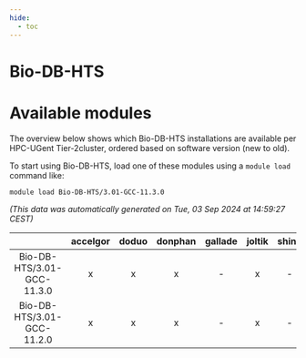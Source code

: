 ```yaml
---
hide:
  - toc
---
```


Bio-DB-HTS
==========

# Available modules


The overview below shows which Bio-DB-HTS installations are available per HPC-UGent Tier-2cluster, ordered based on software version (new to old).

To start using Bio-DB-HTS, load one of these modules using a `module load` command like:

```shell
module load Bio-DB-HTS/3.01-GCC-11.3.0
```

*(This data was automatically generated on Tue, 03 Sep 2024 at 14:59:27 CEST)*  

| |accelgor|doduo|donphan|gallade|joltik|shinx|skitty|
| :---: | :---: | :---: | :---: | :---: | :---: | :---: | :---: |
|Bio-DB-HTS/3.01-GCC-11.3.0|x|x|x|-|x|-|x|
|Bio-DB-HTS/3.01-GCC-11.2.0|x|x|x|-|x|-|x|
